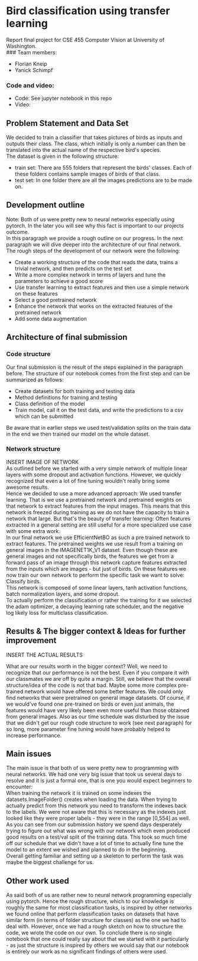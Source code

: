 # Bird classification using transfer learning 
Report final project for CSE 455 Computer Vision at University of Washington.
\
### Team members:
* Florian Kneip
* Yanick Schimpf

### Code and video:
* Code: See jupyter notebook in this repo
* Video: 


## Problem Statement and Data Set
We decided to train a classifier that takes pictures of birds as inputs and outputs their class. The class, which initially is only a number can then be translated into the actual name of the respective bird's species. 
\
The dataset is given in the following structure:
* train set: There are 555 folders that represent the birds' classes. Each of these folders contains sample images of birds of that class.
* test set: In one folder there are all the images predictions are to be made on.

## Development outline
Note: Both of us were pretty new to neural networks especially using pytorch. In the later you will see why this fact is important to our projects outcome. 
\
In this paragraph we provide a rough outline on our progress. In the next paragraph we will dive deeper into the architecture of our final network.
\
The rough steps of the development of our network were the following:
* Create a working structure of the code that reads the data, trains a trivial network, and then predicts on the test set
* Write a more complex network in terms of layers and tune the parameters to achieve a good score
* Use transfer learning to extract features and then use a simple network on these features
* Select a good pretrained network
* Enhance the network that works on the extracted features of the pretrained network
* Add some data augmentation

## Architecture of final submission
### Code structure
Our final submission is the result of the steps explained in the paragraph before. The structure of our notebook comes from the first step and can be summarized as follows: 
* Create datasets for both training and testing data
* Method definitions for training and testing
* Class definition of the model
* Train model, call it on the test data, and write the predictions to a csv which can be submitted

Be aware that in earlier steps we used test/validation splits on the train data in the end we then trained our model on the whole dataset.
### Network structure

INSERT IMAGE OF NETWORK
\
As outlined before we started with a very simple network of multiple linear layers with some dropout and activation functions. However, we quickly recognized that even a lot of fine tuning wouldn't really bring some awesome results.
\
Hence we decided to use a more advanced approach: We used transfer learning. That is we use a pretrained network and pretrained weights on that network to extract features from the input images. This means that this network is freezed during training as we do not have the capacity to train a network that large. But that's the beauty of transfer learning: Often features extracted in a general setting are still useful for a more specialized use case with some extra work.
\
In our final network we use EfficientNetBO as such a pre trained network to extract features. The pretrained weights we use result from a training on general images in the IMAGENET1K_V1 dataset. Even though these are general images and not specifically birds, the features we get from a forward pass of an image through this network capture features extracted from the inputs which are images - but just of birds. On these features we now train our own network to perform the specific task we want to solve: Classify birds.
\
This network is composed of some linear layers, tanh activation functions, batch normalization layers, and some dropout.
\
To actually perform the classification or rather the training for it we selected the adam optimizer, a decaying learning rate scheduler, and the negative log likely loss for multiclass classification.

## Results & The bigger context & Ideas for further improvement
INSERT THE ACTUAL RESULTS

What are our results worth in the bigger context? Well, we need to recognize that our performance is not the best. Even if you compare it with our classmates we are off by quite a margin. Still, we believe that the overall structure/idea of the code is not that bad. Maybe some more complex pre-trained network would have offered some better features. We could only find networks that were pretrained on general image datasets. Of course, if we would've found one pre-trained on birds or even just animals, the features would have very likely been even more useful than those obtained from general images. Also as our time schedule was disturbed by the issue that we didn't get our rough code structure to work (see next paragraph) for so long, more parameter fine tuning would have probably helped to increase performance. 


## Main issues
The main issue is that both of us were pretty new to programming with neural networks. We had one very big issue that took us several days to resolve and it is just a formal one, that is one you would expect beginners to encounter: 
\
When training the network it is trained on some indexes the datasets.ImageFolder() creates when loading the data. When trying to actually predict from this network you need to transform the indexes back to the labels. We were not aware that this is necessary as the indexes just looked like they were proper labels - they were in the range [0,554] as well. As you can see from our submission history we spend days desperately trying to figure out what was wrong with our network which even produced good results on a test/val split of the training data. This took so much time off our schedule that we didn't have a lot of time to actually fine tune the model to an extent we wished and planned to do in the beginning.
\
Overall getting familiar and setting up a skeleton to perform the task was maybe the biggest challenge for us.

## Other work used
As said both of us are rather new to neural network programming especially using pytorch. Hence the rough structure, which to our knowledge is roughly the same for most classification tasks, is inspired by other networks we found online that perform classification tasks on datasets that have similar form (in terms of folder structure for classes) as the one we had to deal with. However, once we had a rough sketch on how to structure the code, we wrote the code on our own. To conclude there is no single notebook that one could really say about that we started with it particularly - as just the structure is inspired by others we would say that our notebook is entirely our work as no significant findings of others were used.
